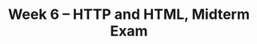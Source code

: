 ---
    title: Week 6 – HTTP and HTML, Midterm Exam
    weekNumber: 6
    days:
      - date: 2023-2-13
        events:
          "**LEC 15**{: .label .label-lecture } Requests and JSON":
            "[Ch. 7.1-7.2](https://notes.dsc80.com/content/07/introduction.html)"
          "**Lab 5**{: .label .label-lab } **[Missing Values and Imputation (due 2/13)](https://github.com/dsc-courses/dsc80-2023-wi/blob/master/labs/05-missing-imputation/lab.ipynb)**":
      - date: 2023-2-15
        events:
          "**Exam**{: .label .label-exam } **Midterm Exam (in-person during lecture)**":
          "**DIS 5**{: .label .label-disc } Lab 5 Reflection (due 2/18)":
      - date: 2023-2-17
        events:
          "**LEC 16**{: .label .label-lecture } Web Scraping and Parsing HTML":
            "[Ch. 7.3](https://notes.dsc80.com/content/07/html.html)"
---